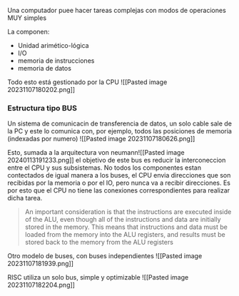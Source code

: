 Una computador puee hacer tareas complejas con modos de operaciones MUY simples

La componen:

- Unidad arimético-lógica
- I/O
- memoria de instrucciones
- memoria de datos


Todo esto está gestionado por la CPU
![[Pasted image 20231107180202.png]]


### Estructura tipo BUS 
Un sistema de comunicacin de transferencia de datos, un solo cable sale de la PC y este lo comunica con, por ejemplo, todos las posiciones de memoria (indexadas por numero)
![[Pasted image 20231107180626.png]]

Esto, sumada a la arquitectura von neumann![[Pasted image 20240113191233.png]]
el objetivo de este bus es reducir la interconeccion entre el CPU y sus subsistemas. 
No todos los componentes estan contectados de igual manera a los buses, el CPU envia direcciones que son recibidas por la memoria o por el IO, pero nunca va a recibir direcciones. Es por esto que el CPU no tiene las conexiones correspondientes para realizar dicha tarea.
>An important consideration is that the instructions are executed inside of the ALU, even though all of the instructions and data are initially stored in the memory. This means that instructions and data must be loaded from the memory into the ALU registers, and results must be stored back to the memory from the ALU registers


Otro modelo de buses, con buses independientes
![[Pasted image 20231107181939.png]]

RISC utiliza un solo bus, simple y optimizable
![[Pasted image 20231107182204.png]]


